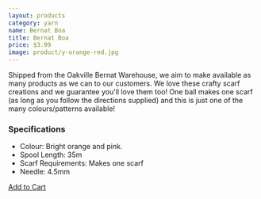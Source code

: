 ```yaml
---
layout: products
category: yarn
name: Bernat Boa
title: Bernat Boa
price: $3.99
image: product/y-orange-red.jpg
---
```


Shipped from the Oakville Bernat Warehouse, we aim to make available as many products as we can to our customers. We love these crafty scarf creations and we guarantee you'll love them too! One ball makes one scarf (as long as you follow the directions supplied) and this is just one of the many colours/patterns available!

### Specifications

- Colour: Bright orange and pink.
- Spool Length: 35m
- Scarf Requirements: Makes one scarf
- Needle: 4.5mm

<a class="btn-alt milli" href="{{site.baseurl}}/cart/">Add to Cart</a>